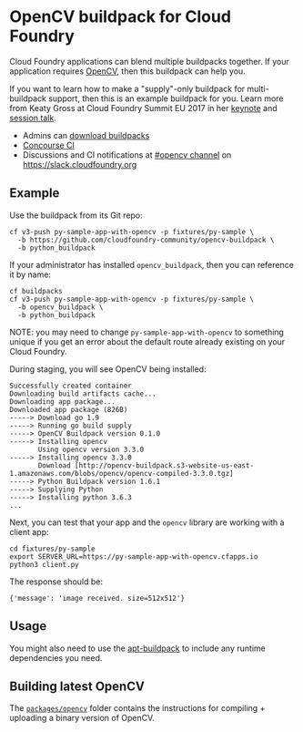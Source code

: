 # OpenCV buildpack for Cloud Foundry

Cloud Foundry applications can blend multiple buildpacks together. If your application requires [OpenCV](https://opencv.org/), then this buildpack can help you.

If you want to learn how to make a "supply"-only buildpack for multi-buildpack support, then this is an example buildpack for you. Learn more from Keaty Gross at Cloud Foundry Summit EU 2017 in her [keynote](https://www.youtube.com/watch?v=0DnQNTq8FLw&list=PLhuMOCWn4P9hsn9q-GRTa77gxavTOnHaa&index=59) and [session talk](https://www.youtube.com/watch?v=41wEXS03U78).

* Admins can [download buildpacks](https://github.com/cloudfoundry-community/opencv-buildpack/releases)
* [Concourse CI](https://ci.starkandwayne.com/teams/main/pipelines/opencv-buildpack)
* Discussions and CI notifications at [#opencv channel](https://cloudfoundry.slack.com/messages/C7NLFBQLS/) on https://slack.cloudfoundry.org

## Example

Use the buildpack from its Git repo:

```
cf v3-push py-sample-app-with-opencv -p fixtures/py-sample \
  -b https://github.com/cloudfoundry-community/opencv-buildpack \
  -b python_buildpack
```

If your administrator has installed `opencv_buildpack`, then you can reference it by name:

```
cf buildpacks
cf v3-push py-sample-app-with-opencv -p fixtures/py-sample \
  -b opencv_buildpack \
  -b python_buildpack
```

NOTE: you may need to change `py-sample-app-with-opencv` to something unique if you get an error about the default route already existing on your Cloud Foundry.

During staging, you will see OpenCV being installed:

```
Successfully created container
Downloading build artifacts cache...
Downloading app package...
Downloaded app package (826B)
-----> Download go 1.9
-----> Running go build supply
-----> OpenCV Buildpack version 0.1.0
-----> Installing opencv
       Using opencv version 3.3.0
-----> Installing opencv 3.3.0
       Download [http://opencv-buildpack.s3-website-us-east-1.amazonaws.com/blobs/opencv/opencv-compiled-3.3.0.tgz]
-----> Python Buildpack version 1.6.1
-----> Supplying Python
-----> Installing python 3.6.3
...
```

Next, you can test that your app and the `opencv` library are working with a client app:

```
cd fixtures/py-sample
export SERVER_URL=https://py-sample-app-with-opencv.cfapps.io
python3 client.py
```

The response should be:

```
{'message': 'image received. size=512x512'}
```

## Usage

You might also need to use the [apt-buildpack](https://github.com/cloudfoundry/apt-buildpack) to include any runtime dependencies you need.

## Building latest OpenCV

The [`packages/opencv`](https://github.com/cloudfoundry-community/opencv-buildpack/tree/master/packages/opencv) folder contains the instructions for compiling + uploading a binary version of OpenCV.

